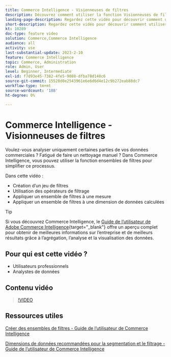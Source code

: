 ```yaml
---
title: Commerce Intelligence - Visionneuses de filtres
description: Découvrez comment utiliser la fonction Visionneuses de filtres Commerce Intelligence pour simplifier la création de rapports de données d’entreprise pour Adobe Commerce et Magento Open Source.
landing-page-description: Regardez cette vidéo pour découvrir comment utiliser la fonction des jeux de filtres Commerce Intelligence pour simplifier la création de rapports de données d’entreprise.
short-description: Regardez cette vidéo pour découvrir comment utiliser la fonction de jeux de filtres MBCommerce IntelligenceI pour simplifier la création de rapports de données d’entreprise.
kt: 10289
doc-type: feature video
solution: Commerce,Commerce Intelligence
audience: all
activity: use
last-substantial-update: 2023-2-10
feature: Commerce Intelligence
topic: Commerce, Administration
role: Admin, User
level: Beginner, Intermediate
exl-id: f7d93e45-7382-4fe5-9088-dfba78d148c6
source-git-commit: 15528d0e2543961e6e6d6d4e12c9b272eab88dc7
workflow-type: tm+mt
source-wordcount: '188'
ht-degree: 0%

---
```


# Commerce Intelligence - Visionneuses de filtres

Voulez-vous analyser uniquement certaines parties de vos données commerciales ? Fatigué de faire un nettoyage manuel ? Dans Commerce Intelligence, vous pouvez utiliser la fonction ensembles de filtres pour simplifier ce processus.

Dans cette vidéo :

- Création d’un jeu de filtres
- Utilisation des opérateurs de filtrage
- Appliquer un ensemble de filtres à une mesure
- Appliquer un ensemble de filtres à une dimension de données calculées

>[!TIP]
>
>Si vous découvrez Commerce Intelligence, le [Guide de l’utilisateur de Adobe Commerce Intelligence](https://experienceleague.adobe.com/docs/commerce-business-intelligence/mbi/guide-overview.html){target="_blank"} offre un aperçu complet pour obtenir de meilleures informations sur l’entreprise et de meilleurs résultats grâce à l’agrégation, l’analyse et la visualisation des données.

## Pour qui est cette vidéo ?

- Utilisateurs professionnels
- Analystes de données

## Contenu vidéo

>[!VIDEO](https://video.tv.adobe.com/v/342408?quality=12&learn=on)

## Ressources utiles

[Créer des ensembles de filtres - Guide de l’utilisateur de Commerce Intelligence](https://experienceleague.adobe.com/docs/commerce-business-intelligence/mbi/build/reports/ess-manage-data-filters.html)

[Dimensions de données recommandées pour la segmentation et le filtrage - Guide de l’utilisateur de Commerce Intelligence](https://experienceleague.adobe.com/docs/commerce-business-intelligence/mbi/best-practices/data/segment-filter.html)
